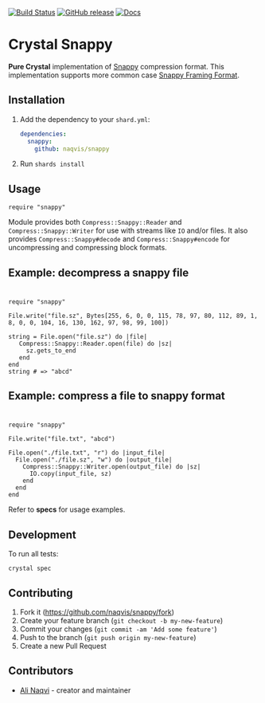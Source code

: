 [![Build Status](https://travis-ci.org/naqvis/snappy.svg?branch=master)](https://travis-ci.org/naqvis/snappy)
[![GitHub release](https://img.shields.io/github/release/naqvis/snappy.svg)](https://github.com/naqvis/snappy/releases)
[![Docs](https://img.shields.io/badge/docs-available-brightgreen.svg)](https://naqvis.github.io/snappy/)

# Crystal Snappy

**Pure Crystal** implementation of [Snappy](https://github.com/google/snappy) compression format. This implementation supports more common case [Snappy Framing Format](https://github.com/google/snappy/blob/master/framing_format.txt).

## Installation

1. Add the dependency to your `shard.yml`:

   ```yaml
   dependencies:
     snappy:
       github: naqvis/snappy
   ```

2. Run `shards install`

## Usage

```crystal
require "snappy"
```

Module provides both `Compress::Snappy::Reader` and `Compress::Snappy::Writer` for use with streams like `IO` and/or files. It also provides `Compress::Snappy#decode` and `Compress::Snappy#encode` for uncompressing and compressing block formats.

## Example: decompress a snappy file
#
```crystal
require "snappy"

File.write("file.sz", Bytes[255, 6, 0, 0, 115, 78, 97, 80, 112, 89, 1, 8, 0, 0, 104, 16, 130, 162, 97, 98, 99, 100])

string = File.open("file.sz") do |file|
   Compress::Snappy::Reader.open(file) do |sz|
     sz.gets_to_end
   end
end
string # => "abcd"
```
## Example: compress a file to snappy format
#
```crystal
require "snappy"

File.write("file.txt", "abcd")

File.open("./file.txt", "r") do |input_file|
  File.open("./file.sz", "w") do |output_file|
    Compress::Snappy::Writer.open(output_file) do |sz|
      IO.copy(input_file, sz)
    end
  end
end
```

Refer to **specs** for usage examples.

## Development

To run all tests:

```
crystal spec
```
## Contributing

1. Fork it (<https://github.com/naqvis/snappy/fork>)
2. Create your feature branch (`git checkout -b my-new-feature`)
3. Commit your changes (`git commit -am 'Add some feature'`)
4. Push to the branch (`git push origin my-new-feature`)
5. Create a new Pull Request

## Contributors

- [Ali Naqvi](https://github.com/naqvis) - creator and maintainer
